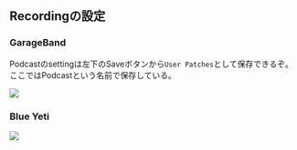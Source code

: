 ## Recordingの設定

### GarageBand
Podcastのsettingは左下のSaveボタンから`User Patches`として保存できるぞ。ここではPodcastという名前で保存している。


![](https://user-images.githubusercontent.com/1855860/53691400-81ab1980-3dc0-11e9-8320-95ae436e832f.png)


### Blue Yeti
![](https://user-images.githubusercontent.com/1855860/53691403-840d7380-3dc0-11e9-9cb7-3ea31c5a1502.png)

